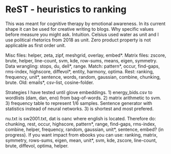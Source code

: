# ReST - heuristics to ranking
This was meant for cognitive therapy by emotional awareness. In its current shape it can be used for creative writing to blogs. Why specific values before measure you might ask. Intuition. Celsius used water as unit and I use political rhetorics from 2018 as unit. Zero product property is not applicable as first order unit. 

Misc files: helper, zeta, zipf, meshgrid, overlay, embed*. Matrix files: zscore, brute, helper, line-count, svm, kde, row-sums, means, eigen, symmetry. Data wrangling: stops, du, dell*, range. Match: pattern*, occur, find-gaps, rms-index, highscore, diffevol*, entity, harmony, optima. Rest: ranking, frequency, unit*, sentence, words, random, gaussian, combine, chunking, brute. Old: emails*, csv-list, cosine-folder. 

Strategies I have tested until glove embeddings. 1) energy_bids.csv to wordlists (dam, dan, eno) from bag-of-words. 2) matrix arithmetic to svm. 3) frequency table to represent 1/6 samples. Sentence generator with statistics instead of neural networks. 3) is shortest and most prefered. 

nu.txt is sw2001.txt, dat is oanc where english is located. Therefore do: chunking, rest, occur, highscore, pattern*, range, find-gaps, rms-index, combine, helper, frequency, random, gaussian, unit*, sentence, embed? (in progress). If you want impact from ebooks you can use: ranking, matrix, symmetry, rows-sums, eigen, mean, unit*, svm, kde, zscore, line-count, brute, diffevol, optima, helper. 
